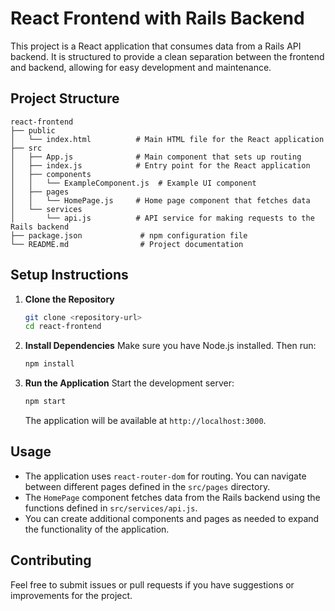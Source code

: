 # React Frontend with Rails Backend

This project is a React application that consumes data from a Rails API backend. It is structured to provide a clean separation between the frontend and backend, allowing for easy development and maintenance.

## Project Structure

```
react-frontend
├── public
│   └── index.html          # Main HTML file for the React application
├── src
│   ├── App.js              # Main component that sets up routing
│   ├── index.js            # Entry point for the React application
│   ├── components
│   │   └── ExampleComponent.js  # Example UI component
│   ├── pages
│   │   └── HomePage.js     # Home page component that fetches data
│   └── services
│       └── api.js          # API service for making requests to the Rails backend
├── package.json             # npm configuration file
└── README.md                # Project documentation
```

## Setup Instructions

1. **Clone the Repository**
   ```bash
   git clone <repository-url>
   cd react-frontend
   ```

2. **Install Dependencies**
   Make sure you have Node.js installed. Then run:
   ```bash
   npm install
   ```

3. **Run the Application**
   Start the development server:
   ```bash
   npm start
   ```
   The application will be available at `http://localhost:3000`.

## Usage

- The application uses `react-router-dom` for routing. You can navigate between different pages defined in the `src/pages` directory.
- The `HomePage` component fetches data from the Rails backend using the functions defined in `src/services/api.js`.
- You can create additional components and pages as needed to expand the functionality of the application.

## Contributing

Feel free to submit issues or pull requests if you have suggestions or improvements for the project.